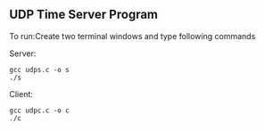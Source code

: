## UDP Time Server Program

To run:Create two terminal windows and type following commands

Server:

    gcc udps.c -o s
    ./s
 
Client:

    gcc udpc.c -o c
    ./c

